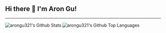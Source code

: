 ## Hi there 👋 I'm Aron Gu!

---

<img align="left" alt="arongu321's Github Stats" src="https://github-readme-stats-aron-gus-projects.vercel.app//api?username=arongu321&show_icons=true&hide_border=true&theme=maroongold"/>

<img align="left" alt="arongu321's Github Top Languages" src="https://github-readme-stats-aron-gus-projects.vercel.app//api/top-langs?username=arongu321&hide=vhdl,verilog,systemverilog,jupyter%20notebook,html,css,v,tcl&langs_count=6" />

<!--
**arongu321/arongu321** is a ✨ _special_ ✨ repository because its `README.md` (this file) appears on your GitHub profile.

Here are some ideas to get you started:

-   🔭 I’m currently working on ...
-   🌱 I’m currently learning ...
-   👯 I’m looking to collaborate on ...
-   🤔 I’m looking for help with ...
-   💬 Ask me about ...
-   📫 How to reach me: ...
-   😄 Pronouns: ...
-   ⚡ Fun fact: ...
    -->

